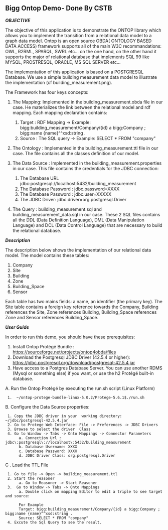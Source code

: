 ## Bigg Ontop Demo- Done By CSTB

***OBJECTIVE***

The objective of this application is to demonstrate the ONTOP library which allows you to implement the transition from a relational data model to a graph data model.
Ontop is an open source OBDA( ONTOLOGY BASED DATA ACCESS) framework supports all of the main W3C recommandations: OWL, R2RML, SPARQL, SWRL etc...
on the one hand, on the other hand it supports  the major of relational database that  implements SQL 99 like MYSQL, PROSTRESQL, ORACLE, MS SQL SERVER etc...

The implementation of this application is based on a POSTGRESQL Database. We use a simple building measurement data model to illustrate the implementation (cf building_measurement.png). 

The Framework has four keys concepts:

  1. The Mapping: Implemented in the building_measurement.obda  file in our case. He materializes the link between the  relational model and rdf mapping. Each mapping declaration contains:
     1. Target : RDF Mapping -> Example: bigg:building_measurement/Company/{id} a bigg:Company ; bigg:name {name}^^xsd:string . 
     2. Source : The SQL query -> Example: SELECT * FROM "company"
  
  2. The Ontology : Implemented in the building_measurement.ttl file in our case. The file contains all the classes definition of our model.
  3. The Data Source  : Implemented in the building_measurement.properties in our case. This file contains the credentials  for the JDBC connection:
     1. The Database URL jdbc\:postgresql\://localhost\:5432/building_measurement
     2. The Database Password : jdbc.password=XXXX
     3. The Database Password : jdbc.user=XXXXX
     4. The JDBC Driver:  jdbc.driver=org.postgresql.Driver
  4. The Query : building_measurement.sql and building_measurement_data.sql in our case. These 2 SQL files contains all the DDL (Data Definition Language), DML (Data Manipulation Language) and DCL (Data Control Language)   that are necessary to build the relational database.

***Description***

The description below shows the implementation of our relational data model. The model contains these tables:

  1. Company
  2. Site
  3. Building
  4. Zone
  5. Building_Space
  6. Sensor
     
Each table has two mains fields: a name, an identifier (the primary key). The Site table contains a foreign key reference towards the Company, Building  references the Site, Zone references Building,  Building_Space references Zone and Sensor references Building_Space.

***User Guide***

In order to run this demo,  you should have these prerequisites:

  1. Install Ontop Protégé Bundle : https://sourceforge.net/projects/ontop4obda/files
  2. Download the Postgresql JDBC Driver (42.5.4 or higher): https://jdbc.postgresql.org/download/postgresql-42.5.4.jar
  3. Have access to a Postgres Database Server. You can use another RDMS (Mysql or something else) if you want, or use the h2 Protégé built-in database.

 
A. Run the Ontop Protégé by executing the run.sh script (Linux Platform) 

     1.  ~/ontop-protege-bundle-linux-5.0.2/Protege-5.6.1$./run.sh 

B. Configure the Data Source properties:

     1. Copy the JDBC driver in your  working directory: ~/jdbc/postgresql-42.5.4.jar
     2. Go to Protege Web Interface: File -> Preferences -> JDBC Drivers
     3. Browse to select the driver  Class
     4. Go to Window -> Tabs -> Onto Mappings -> Connector Parameters
          a. Connection Url : jdbc\:postgresql\://localhost\:5432/building_measurement
          b. Database Username: XXXX
          c. Database Password: XXXX
          d. JDBC Driver Class: org.postgresql.Driver

C . Load the TTL File

     1. Go to file -> Open -> building_measurement.ttl
     2. Start the reasoner
          a. Go to Reasoner -> Start Reasoner
     3.  Go to Window -> Tabs -> Onto Mappings
          a. Double click on mapping Editor to edit a triple to see target and source:
          
          For Example
          Target: bigg:building_measurement/Company/{id} a bigg:Company ; bigg:name {name}^^xsd:string . 
          Source: SELECT * FROM "company"
     4. Excute the Sql Query to see the result.